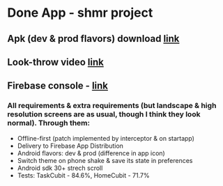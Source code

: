 # Done App - shmr project

## Apk (dev & prod flavors) download [link](https://drive.google.com/drive/u/0/folders/1K3El0Ym7FXpFw6Rj-clYfzQn7zhFdvjd)

## Look-throw video [link](https://drive.google.com/drive/u/0/folders/1K3El0Ym7FXpFw6Rj-clYfzQn7zhFdvjd)

## Firebase console - [link](https://console.firebase.google.com/u/1/project/shmr-9beb9)

### All requirements & extra requirements (but landscape & high resolution screens are as usual, though I think they look normal). Through them:

- Offline-first (patch implemented by interceptor & on startapp)
- Delivery to Firebase App Distribution
- Android flavors: dev & prod (difference in app icon)
- Switch theme on phone shake & save its state in preferences
- Android sdk 30+ strech scroll
- Tests: TaskCubit - 84.6%, HomeCubit - 71.7%
